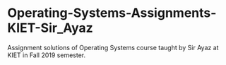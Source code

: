 # Operating-Systems-Assignments-KIET-Sir_Ayaz
Assignment solutions of Operating Systems course taught by Sir Ayaz at KIET in Fall 2019 semester.
